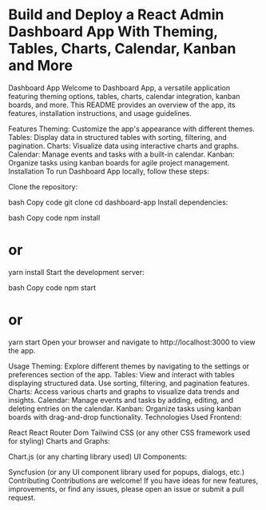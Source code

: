 # Build and Deploy a React Admin Dashboard App With Theming, Tables, Charts, Calendar, Kanban and More


Dashboard App
Welcome to Dashboard App, a versatile application featuring theming options, tables, charts, calendar integration, kanban boards, and more. This README provides an overview of the app, its features, installation instructions, and usage guidelines.

Features
Theming: Customize the app's appearance with different themes.
Tables: Display data in structured tables with sorting, filtering, and pagination.
Charts: Visualize data using interactive charts and graphs.
Calendar: Manage events and tasks with a built-in calendar.
Kanban: Organize tasks using kanban boards for agile project management.
Installation
To run Dashboard App locally, follow these steps:

Clone the repository:

bash
Copy code
git clone <repository-url>
cd dashboard-app
Install dependencies:

bash
Copy code
npm install
# or
yarn install
Start the development server:

bash
Copy code
npm start
# or
yarn start
Open your browser and navigate to http://localhost:3000 to view the app.

Usage
Theming: Explore different themes by navigating to the settings or preferences section of the app.
Tables: View and interact with tables displaying structured data. Use sorting, filtering, and pagination features.
Charts: Access various charts and graphs to visualize data trends and insights.
Calendar: Manage events and tasks by adding, editing, and deleting entries on the calendar.
Kanban: Organize tasks using kanban boards with drag-and-drop functionality.
Technologies Used
Frontend:

React
React Router Dom
Tailwind CSS (or any other CSS framework used for styling)
Charts and Graphs:

Chart.js (or any charting library used)
UI Components:

Syncfusion (or any UI component library used for popups, dialogs, etc.)
Contributing
Contributions are welcome! If you have ideas for new features, improvements, or find any issues, please open an issue or submit a pull request.